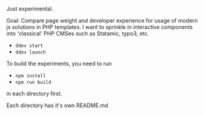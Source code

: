 Just experimental.

Goal: Compare page weight and developer experience for usage of modern js solutions in PHP templates. I want to sprinkle in interactive components into 'classical' PHP CMSes such as Statamic, typo3, etc.

- `ddev start`
- `ddev launch`

To build the experiments, you need to run

- `npm install`
- `npm run build`

in each directory first.

Each directory has it's own README.md